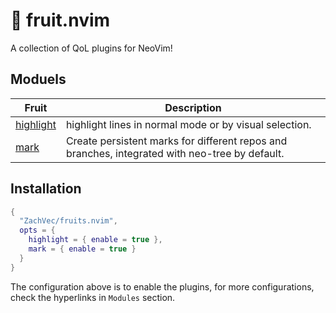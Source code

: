 # 🍇 fruit.nvim

A collection of QoL plugins for NeoVim!

## Moduels

| Fruit | Description |
| --------------- | --------------- |
| [highlight](https://github.com/ZachVec/fruits.nvim/blob/master/docs/highlight.md) | highlight lines in normal mode or by visual selection. |
| [mark](https://github.com/ZachVec/fruits.nvim/blob/master/docs/mark.md) | Create persistent marks for different repos and branches, integrated with neo-tree by default.  |

## Installation

```lua
{
  "ZachVec/fruits.nvim",
  opts = {
    highlight = { enable = true },
    mark = { enable = true }
  }
}
```

The configuration above is to enable the plugins, for more configurations, check
the hyperlinks in `Modules` section.
